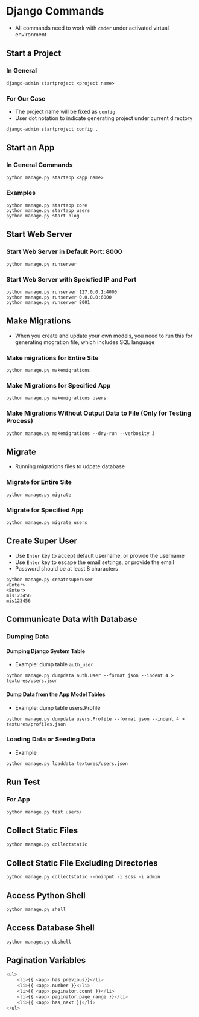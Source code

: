# Django Commands

- All commands need to work with `cmder` under activated virtual environment

## Start a Project

### In General

```shell
django-admin startproject <project name>
```

### For Our Case

- The project name will be fixed as `config`
- User dot notation to indicate generating project under current directory

```shell
django-admin startproject config .
```

## Start an App

### In General Commands

```shell
python manage.py startapp <app name>
```

### Examples

```shell
python manage.py startapp core
python manage.py startapp users
python manage.py start blog
```

## Start Web Server

### Start Web Server in Default Port: 8000

```shell
python manage.py runserver
```

### Start Web Server with Speicfied IP and Port

```shell
python manage.py runserver 127.0.0.1:4000
python manage.py runserver 0.0.0.0:6000
python manage.py runserver 8001
```

## Make Migrations

- When you create and update your own models, you need to run this for generating mogration file, which includes SQL language

### Make migrations for Entire Site

```shell
python manage.py makemigrations
```

### Make Migrations for Specified App

```shell
python manage.py makemigrations users
```

### Make Migrations Without Output Data to File (Only for Testing Process)

```shell
python manage.py makemigrations --dry-run --verbosity 3
```

## Migrate

- Running migrations files to udpate database

### Migrate for Entire Site

```shell
python manage.py migrate
```

### Migrate for Specified App

```shell
python manage.py migrate users
```

## Create Super User

- Use `Enter` key to accept default username, or provide the username
- Use `Enter` key to escape the email settings, or provide the email
- Password should be at least 8 characters

```shell
python manage.py createsuperuser
<Enter>
<Enter>
mis123456
mis123456
```

## Communicate Data with Database

### Dumping Data

#### Dumping Django System Table

- Example: dump table `auth_user`

```shell
python manage.py dumpdata auth.User --format json --indent 4 > textures/users.json
```

#### Dump Data from the App Model Tables

- Example: dump table users.Profile

```shell
python manage.py dumpdata users.Profile --format json --indent 4 > textures/profiles.json
```

### Loading Data or Seeding Data

- Example

```shell
python manage.py loaddata textures/users.json
```

## Run Test

### For App

```shell
python manage.py test users/
```

## Collect Static Files

```shell
python manage.py collectstatic
```

## Collect Static File Excluding Directories

```shell
python manage.py collectstatic --noinput -i scss -i admin
```

## Access Python Shell

```shell
python manage.py shell
```

## Access Database Shell

```shell
python manage.py dbshell
```

## Pagination Variables

```python
<ul>
    <li>{{ <app>.has_previous}}</li>
    <li>{{ <app>.number }}</li>
    <li>{{ <app>.paginator.count }}</li>
    <li>{{ <app>.paginator.page_range }}</li>
    <li>{{ <app>.has_next }}</li>
</ul>
```
